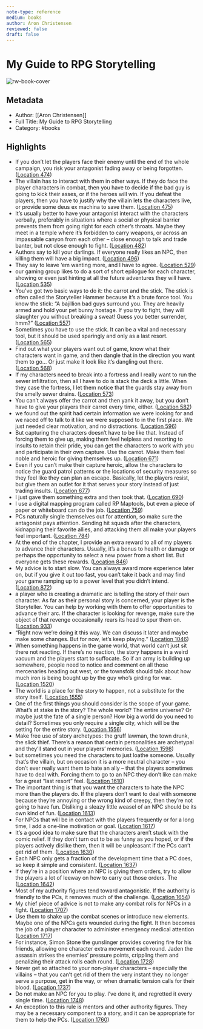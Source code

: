 ```yaml
---
note-type: reference
medium: books
author: Aron Christensen
reviewed: false
draft: false
---
```

# My Guide to RPG Storytelling

![rw-book-cover](https://images-na.ssl-images-amazon.com/images/I/41W7Td5GYuL._SL200_.jpg)

## Metadata
- Author: [[Aron Christensen]]
- Full Title: My Guide to RPG Storytelling
- Category: #books

## Highlights
- If you don’t let the players face their enemy until the end of the whole campaign, you risk your antagonist fading away or being forgotten. ([Location 474](https://readwise.io/to_kindle?action=open&asin=B009XYBS0A&location=474))
- The villain has to interact with them in other ways. If they do face the player characters in combat, then you have to decide if the bad guy is going to kick their asses, or if the heroes will win. If you defeat the players, then you have to justify why the villain lets the characters live, or provide some deus ex machina to save them. ([Location 475](https://readwise.io/to_kindle?action=open&asin=B009XYBS0A&location=475))
- It’s usually better to have your antagonist interact with the characters verbally, preferably in situations where a social or physical barrier prevents them from going right for each other’s throats. Maybe they meet in a temple where it’s forbidden to carry weapons, or across an impassable canyon from each other – close enough to talk and trade banter, but not close enough to fight. ([Location 482](https://readwise.io/to_kindle?action=open&asin=B009XYBS0A&location=482))
- Authors say to kill your darlings. If everyone really likes an NPC, then killing them will have a big impact. ([Location 496](https://readwise.io/to_kindle?action=open&asin=B009XYBS0A&location=496))
- They say to leave ‘em wanting more, and I have to agree. ([Location 529](https://readwise.io/to_kindle?action=open&asin=B009XYBS0A&location=529))
- our gaming group likes to do a sort of short epilogue for each character, showing or even just hinting at all the future adventures they will have. ([Location 535](https://readwise.io/to_kindle?action=open&asin=B009XYBS0A&location=535))
- You’ve got two basic ways to do it: the carrot and the stick. The stick is often called the Storyteller Hammer because it’s a brute force tool. You know the stick: “A bajillion bad guys surround you. They are heavily armed and hold your pet bunny hostage. If you try to fight, they will slaughter you without breaking a sweat! Guess you better surrender, hmm?” ([Location 557](https://readwise.io/to_kindle?action=open&asin=B009XYBS0A&location=557))
- Sometimes you have to use the stick. It can be a vital and necessary tool, but it should be used sparingly and only as a last resort. ([Location 565](https://readwise.io/to_kindle?action=open&asin=B009XYBS0A&location=565))
- Find out what your players want out of game, know what their characters want in game, and then dangle that in the direction you want them to go… Or just make it look like it’s dangling out there. ([Location 568](https://readwise.io/to_kindle?action=open&asin=B009XYBS0A&location=568))
- If my characters need to break into a fortress and I really want to run the sewer infiltration, then all I have to do is stack the deck a little. When they case the fortress, I let them notice that the guards stay away from the smelly sewer drains. ([Location 573](https://readwise.io/to_kindle?action=open&asin=B009XYBS0A&location=573))
- You can’t always offer the carrot and then yank it away, but you don’t have to give your players their carrot every time, either. ([Location 582](https://readwise.io/to_kindle?action=open&asin=B009XYBS0A&location=582))
- we found out the spirit had certain information we were looking for and we raced off to talk to it like we were supposed to in the first place. We just needed clear motivation, and no distractions. ([Location 596](https://readwise.io/to_kindle?action=open&asin=B009XYBS0A&location=596))
- But capturing the characters doesn’t have to be like that. Instead of forcing them to give up, making them feel helpless and resorting to insults to retain their pride, you can get the characters to work with you and participate in their own capture. Use the carrot. Make them feel noble and heroic for giving themselves up. ([Location 671](https://readwise.io/to_kindle?action=open&asin=B009XYBS0A&location=671))
- Even if you can’t make their capture heroic, allow the characters to notice the guard patrol patterns or the locations of security measures so they feel like they can plan an escape. Basically, let the players resist, but give them an outlet for it that serves your story instead of just trading insults. ([Location 677](https://readwise.io/to_kindle?action=open&asin=B009XYBS0A&location=677))
- I just gave them something extra and then took that. ([Location 690](https://readwise.io/to_kindle?action=open&asin=B009XYBS0A&location=690))
- I use a digital mapping program called RP Maptools, but even a piece of paper or whiteboard can do the job. ([Location 759](https://readwise.io/to_kindle?action=open&asin=B009XYBS0A&location=759))
- PCs naturally single themselves out for attention, so make sure the antagonist pays attention. Sending hit squads after the characters, kidnapping their favorite allies, and attacking them all make your players feel important. ([Location 784](https://readwise.io/to_kindle?action=open&asin=B009XYBS0A&location=784))
- At the end of the chapter, I provide an extra reward to all of my players to advance their characters. Usually, it’s a bonus to health or damage or perhaps the opportunity to select a new power from a short list. But everyone gets these rewards. ([Location 846](https://readwise.io/to_kindle?action=open&asin=B009XYBS0A&location=846))
- My advice is to start slow. You can always award more experience later on, but if you give it out too fast, you can’t take it back and may find your game ramping up to a power level that you didn’t intend. ([Location 872](https://readwise.io/to_kindle?action=open&asin=B009XYBS0A&location=872))
- a player who is creating a dramatic arc is telling the story of their own character. As far as their personal story is concerned, your player is the Storyteller. You can help by working with them to offer opportunities to advance their arc. If the character is looking for revenge, make sure the object of that revenge occasionally rears its head to spur them on. ([Location 933](https://readwise.io/to_kindle?action=open&asin=B009XYBS0A&location=933))
- “Right now we’re doing it this way. We can discuss it later and maybe make some changes. But for now, let’s keep playing.” ([Location 1046](https://readwise.io/to_kindle?action=open&asin=B009XYBS0A&location=1046))
- When something happens in the game world, that world can’t just sit there not reacting. If there’s no reaction, the story happens in a weird vacuum and the players start to suffocate. So if an army is building up somewhere, people need to notice and comment on all those mercenaries heading out west, or the townsfolk should talk about how much iron is being bought up by the guy who’s girding for war. ([Location 1520](https://readwise.io/to_kindle?action=open&asin=B009XYBS0A&location=1520))
- The world is a place for the story to happen, not a substitute for the story itself. ([Location 1555](https://readwise.io/to_kindle?action=open&asin=B009XYBS0A&location=1555))
- One of the first things you should consider is the scope of your game. What’s at stake in the story? The whole world? The entire universe? Or maybe just the fate of a single person? How big a world do you need to detail? Sometimes you only require a single city, which will be the setting for the entire story. ([Location 1556](https://readwise.io/to_kindle?action=open&asin=B009XYBS0A&location=1556))
- Make free use of story archetypes: the gruff lawman, the town drunk, the slick thief. There’s a reason that certain personalities are archetypal and they’ll stand out in your players’ memories. ([Location 1598](https://readwise.io/to_kindle?action=open&asin=B009XYBS0A&location=1598))
- but sometimes you need the characters to just loathe someone. Usually that’s the villain, but on occasion it is a more neutral character – you don’t ever really want them to hate an ally – that the players sometimes have to deal with. Forcing them to go to an NPC they don’t like can make for a great “last resort” feel. ([Location 1610](https://readwise.io/to_kindle?action=open&asin=B009XYBS0A&location=1610))
- The important thing is that you want the characters to hate the NPC more than the players do. If the players don’t want to deal with someone because they’re annoying or the wrong kind of creepy, then they’re not going to have fun. Disliking a sleazy little weasel of an NPC should be its own kind of fun. ([Location 1613](https://readwise.io/to_kindle?action=open&asin=B009XYBS0A&location=1613))
- For NPCs that will be in contact with the players frequently or for a long time, I add a one-line motivation or goal. ([Location 1617](https://readwise.io/to_kindle?action=open&asin=B009XYBS0A&location=1617))
- It’s a good idea to make sure that the characters aren’t stuck with the comic relief. If they don’t turn out to be as funny as you hoped, or if the players actively dislike them, then it will be unpleasant if the PCs can’t get rid of them. ([Location 1630](https://readwise.io/to_kindle?action=open&asin=B009XYBS0A&location=1630))
- Each NPC only gets a fraction of the development time that a PC does, so keep it simple and consistent. ([Location 1637](https://readwise.io/to_kindle?action=open&asin=B009XYBS0A&location=1637))
- If they’re in a position where an NPC is giving them orders, try to allow the players a lot of leeway on how to carry out those orders. The ([Location 1642](https://readwise.io/to_kindle?action=open&asin=B009XYBS0A&location=1642))
- Most of my authority figures tend toward antagonistic. If the authority is friendly to the PCs, it removes much of the challenge. ([Location 1654](https://readwise.io/to_kindle?action=open&asin=B009XYBS0A&location=1654))
- My chief piece of advice is not to make any combat rolls for NPCs in a fight. ([Location 1707](https://readwise.io/to_kindle?action=open&asin=B009XYBS0A&location=1707))
- Use them to shake up the combat scenes or introduce new elements. Maybe one of the NPCs gets wounded during the fight. It then becomes the job of a player character to administer emergency medical attention ([Location 1717](https://readwise.io/to_kindle?action=open&asin=B009XYBS0A&location=1717))
- For instance, Simon Stone the gunslinger provides covering fire for his friends, allowing one character extra movement each round. Jaden the assassin strikes the enemies’ pressure points, crippling them and penalizing their attack rolls each round. ([Location 1728](https://readwise.io/to_kindle?action=open&asin=B009XYBS0A&location=1728))
- Never get so attached to your non-player characters – especially the villains – that you can’t get rid of them the very instant they no longer serve a purpose, get in the way, or when dramatic tension calls for their blood. ([Location 1737](https://readwise.io/to_kindle?action=open&asin=B009XYBS0A&location=1737))
- Do not make an NPC for you to play. I’ve done it, and regretted it every single time. ([Location 1748](https://readwise.io/to_kindle?action=open&asin=B009XYBS0A&location=1748))
- An exception to this rule is mentors and other authority figures. They may be a necessary component to a story, and it can be appropriate for them to help the PCs. ([Location 1760](https://readwise.io/to_kindle?action=open&asin=B009XYBS0A&location=1760))
